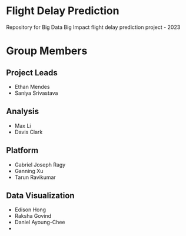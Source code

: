# Flight Delay Prediction
Repository for Big Data Big Impact flight delay prediction project - 2023

# Group Members
## Project Leads
* Ethan Mendes
* Saniya Srivastava

## Analysis
* Max Li
* Davis Clark

## Platform
* Gabriel Joseph Ragy
* Ganning Xu
* Tarun Ravikumar

## Data Visualization
* Edison Hong
* Raksha Govind
* Daniel Ayoung-Chee
*
